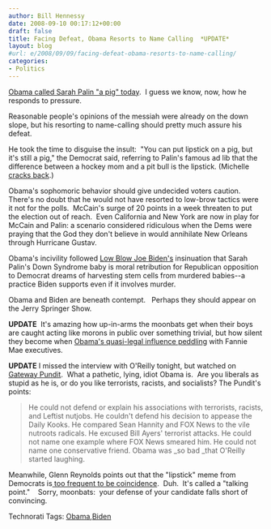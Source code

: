 ```yaml
---
author: Bill Hennessy
date: 2008-09-10 00:17:12+00:00
draft: false
title: Facing Defeat, Obama Resorts to Name Calling  *UPDATE*
layout: blog
#url: e/2008/09/09/facing-defeat-obama-resorts-to-name-calling/
categories:
- Politics
---
```


[Obama called Sarah Palin "a pig" today](https://hotair.com/archives/2008/09/09/obama-on-mccainpalin-you-can-put-lipstick-on-a-pig-but-its-still-a-pig/).  I guess we know, now, how he responds to pressure.

Reasonable people's opinions of the messiah were already on the down slope, but his resorting to name-calling should pretty much assure his defeat.

He took the time to disguise the insult:  "You can put lipstick on a pig, but it's still a pig," the Democrat said, referring to Palin's famous ad lib that the difference between a hockey mom and a pit bull is the lipstick. (Michelle [cracks back](https://michellemalkin.com/2008/09/09/you-botched-the-joke-barry-o/).)

Obama's sophomoric behavior should give undecided voters caution.  There's no doubt that he would not have resorted to low-brow tactics were it not for the polls.  McCain's surge of 20 points in a week threaten to put the election out of reach.  Even California and New York are now in play for McCain and Palin: a scenario considered ridiculous when the Dems were praying that the God they don't believe in would annihilate New Orleans through Hurricane Gustav.

Obama's incivility followed [Low Blow Joe Biden's](https://www.cnn.com/2008/POLITICS/09/09/biden.special.needs/index.html) insinuation that Sarah Palin's Down Syndrome baby is moral retribution for Republican opposition to Democrat dreams of harvesting stem cells from murdered babies--a practice Biden supports even if it involves murder.

Obama and Biden are beneath contempt.   Perhaps they should appear on the Jerry Springer Show.

**UPDATE**  It's amazing how up-in-arms the moonbats get when their boys are caught acting like morons in public over something trivial, but how silent they become when [Obama's quasi-legal influence peddling](https://hennessysview.com/2008/09/08/obama-the-property-of-freddiefannie-crooks/) with Fannie Mae executives.   

**UPDATE** I missed the interview with O'Reilly tonight, but watched on [Gateway Pundit](https://gatewaypundit.blogspot.com/2008/09/disaster-barack-obama-gets-chewed-up.html).  What a pathetic, lying, idiot Obama is.  Are you liberals as stupid as he is, or do you like terrorists, racists, and socialists? The Pundit's points:


> He could not defend or explain his associations with terrorists, racists, and Leftist nutjobs.
He couldn't defend his decision to appease the Daily Kooks.
He compared Sean Hannity and FOX News to the vile nutroots radicals.
He excused Bill Ayers' terrorist attacks.
He could not name one example where FOX News smeared him.
He could not name one conservative friend.
Obama was _so bad _that O'Reilly started laughing.


Meanwhile, Glenn Reynolds points out that the "lipstick" meme from Democrats is[ too frequent to be coincidence](https://www.pajamasmedia.com/instapundit/archives2/024095.php).  Duh.  It's called a "talking point."    Sorry, moonbats:  your defense of your candidate falls short of convincing. 


Technorati Tags: [Obama](https://technorati.com/tags/Obama),[Biden](https://technorati.com/tags/Biden)
